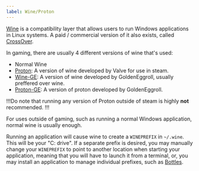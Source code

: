 ```yaml
---
label: Wine/Proton
---
```


[Wine](https://www.winehq.org/) is a compatibility layer that allows users to run Windows applications in Linux systems. A paid / commercial version of it also exists, called [CrossOver](https://www.codeweavers.com/crossover).

In gaming, there are usually 4 different versions of wine that's used:
- Normal Wine
- [Proton](https://github.com/ValveSoftware/Proton): A version of wine developed by Valve for use in steam.
- [Wine-GE](https://github.com/GloriousEggroll/wine-ge-custom): A version of wine developed by GoldenEggroll, usually preffered over wine.
- [Proton-GE](https://github.com/GloriousEggroll/proton-ge-custom): A version of proton developed by GoldenEggroll.

!!!Do note that running any version of Proton outside of steam is highly **not** recommended.
!!!

For uses outside of gaming, such as running a normal Windows application, normal wine is usually enough. 

Running an application will cause wine to create a `WINEPREFIX` in `~/.wine`. This will be your "C: drive". If a separate prefix is desired, you may manually change your `WINEPREFIX` to point to another location when starting your application, meaning that you will have to launch it from a terminal, or, you may install an application to manage individual prefixes, such as [Bottles](https://usebottles.com/).